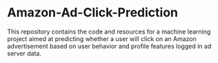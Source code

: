 # Amazon-Ad-Click-Prediction
This repository contains the code and resources for a machine learning project aimed at predicting whether a user will click on an Amazon advertisement based on user behavior and profile features logged in ad server data.
